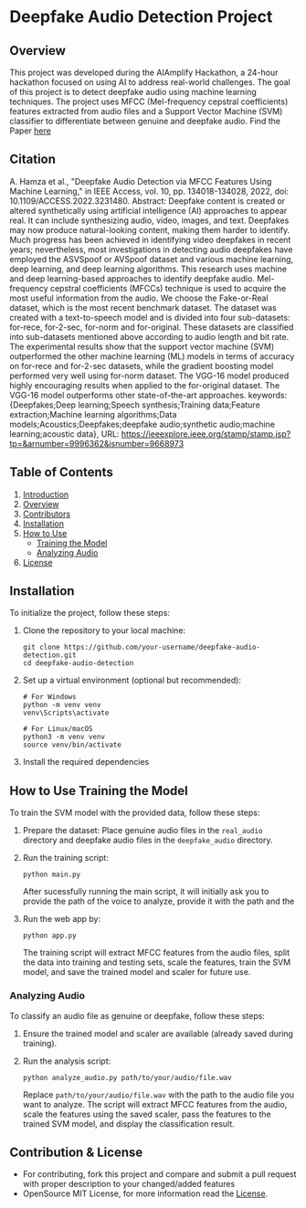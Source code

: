 # Deepfake Audio Detection Project

## Overview
This project was developed during the AIAmplify Hackathon, a 24-hour hackathon focused on using AI to address real-world challenges. The goal of this project is to detect deepfake audio using machine learning techniques. The project uses MFCC (Mel-frequency cepstral coefficients) features extracted from audio files and a Support Vector Machine (SVM) classifier to differentiate between genuine and deepfake audio.
Find the Paper [here](https://ieeexplore.ieee.org/stamp/stamp.jsp?tp=&arnumber=9996362)

## Citation

A. Hamza et al., "Deepfake Audio Detection via MFCC Features Using Machine Learning," in IEEE Access, vol. 10, pp. 134018-134028, 2022, doi: 10.1109/ACCESS.2022.3231480.
Abstract: Deepfake content is created or altered synthetically using artificial intelligence (AI) approaches to appear real. It can include synthesizing audio, video, images, and text. Deepfakes may now produce natural-looking content, making them harder to identify. Much progress has been achieved in identifying video deepfakes in recent years; nevertheless, most investigations in detecting audio deepfakes have employed the ASVSpoof or AVSpoof dataset and various machine learning, deep learning, and deep learning algorithms. This research uses machine and deep learning-based approaches to identify deepfake audio. Mel-frequency cepstral coefficients (MFCCs) technique is used to acquire the most useful information from the audio. We choose the Fake-or-Real dataset, which is the most recent benchmark dataset. The dataset was created with a text-to-speech model and is divided into four sub-datasets: for-rece, for-2-sec, for-norm and for-original. These datasets are classified into sub-datasets mentioned above according to audio length and bit rate. The experimental results show that the support vector machine (SVM) outperformed the other machine learning (ML) models in terms of accuracy on for-rece and for-2-sec datasets, while the gradient boosting model performed very well using for-norm dataset. The VGG-16 model produced highly encouraging results when applied to the for-original dataset. The VGG-16 model outperforms other state-of-the-art approaches.
keywords: {Deepfakes;Deep learning;Speech synthesis;Training data;Feature extraction;Machine learning algorithms;Data models;Acoustics;Deepfakes;deepfake audio;synthetic audio;machine learning;acoustic data},
URL: https://ieeexplore.ieee.org/stamp/stamp.jsp?tp=&arnumber=9996362&isnumber=9668973




## Table of Contents
1. [Introduction](#aiamplify-deepfake-audio-detection-project)
2. [Overview](#overview)
3. [Contributors](#contributors)
4. [Installation](#installation)
5. [How to Use](#how-to-use)
   - [Training the Model](#training-the-model)
   - [Analyzing Audio](#analyzing-audio)
6. [License](#license)

## Installation
To initialize the project, follow these steps:

1. Clone the repository to your local machine:
   ```
   git clone https://github.com/your-username/deepfake-audio-detection.git
   cd deepfake-audio-detection
   ```

2. Set up a virtual environment (optional but recommended):
   ```
   # For Windows
   python -m venv venv
   venv\Scripts\activate

   # For Linux/macOS
   python3 -m venv venv
   source venv/bin/activate
   ```

3. Install the required dependencies

## How to Use Training the Model
To train the SVM model with the provided data, follow these steps:

1. Prepare the dataset:
   Place genuine audio files in the `real_audio` directory and deepfake audio files in the `deepfake_audio` directory.

2. Run the training script:
   ```
   python main.py
   ```
   After sucessfully running the main script, it will initially ask you to provide the path of the voice to analyze, provide it with the path and the
3. Run the web app by:
   ```
   python app.py
   ```

   The training script will extract MFCC features from the audio files, split the data into training and testing sets, scale the features, train the SVM model, and save the trained model and scaler for future use.

### Analyzing Audio
To classify an audio file as genuine or deepfake, follow these steps:

1. Ensure the trained model and scaler are available (already saved during training).

2. Run the analysis script:
   ```
   python analyze_audio.py path/to/your/audio/file.wav
   ```

   Replace `path/to/your/audio/file.wav` with the path to the audio file you want to analyze. The script will extract MFCC features from the audio, scale the features using the saved scaler, pass the features to the trained SVM model, and display the classification result.


## Contribution & License
- For contributing, fork this project and compare and submit a pull request with proper description to your changed/added features
- OpenSource MIT License, for more information read the [License](./LICENSE).
